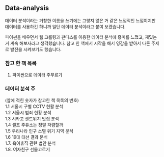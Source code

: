 ## Data-analysis
데이터 분석이라는 거창한 이름을 쓰기에는 그렇지 않은 거 같은 느낌적인 느낌이지만 
데이터를 사용하긴 하니까 일단 데이터 분석이라고 붙여 보겠습니다. 

파이썬을 배우면서 웹 크롤링과 판다스를 이용한 데이터 분석에 흥미를 느꼈고, 재밌는거 계속 해보자라고 생각했습니다. 
참고 한 책에서 시작을 해서 영감을 받아서 다른 주제로 발전을 시켜보기도 했습니다. 

### 참고 한 책 목록 
1. 파이썬으로 데이터 주무르기 
### 데이터 분석 주
(앞에 적힌 숫자가 참고한 책 목록의 번호)  
1.1 서울시 구별 CCTV 현활 분석   
1.2 서울시 범죄 현황 분석  
1.3 시카고 샌드위치 맛집 분석   
1.4 셀프 주유소는 정말 저렴할까  
1.5 우리나라 인구 소멸 위기 지역 분석  
1.6 19대 대선 결과 분석  
1.7. 육아휴직 관련 법안 분석  
1.8. 여자친구 선물고르기  

